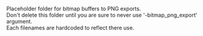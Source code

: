 Placeholder folder for bitmap buffers to PNG exports.  
Don't delete this folder until you are sure to never use '-bitmap_png_export' argument.  
Each filenames are hardcoded to reflect there use.  